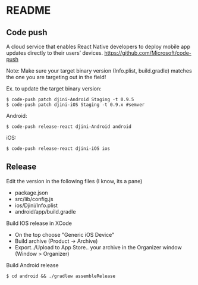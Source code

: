 # README #

## Code push ##
A cloud service that enables React Native developers to deploy mobile app updates directly to their users’ devices.
https://github.com/Microsoft/code-push

Note: Make sure your target binary version (Info.plist, build.gradle)
matches the one you are targeting out in the field!

Ex. to update the target binary version:
```
$ code-push patch djini-Android Staging -t 0.9.5
$ code-push patch djini-iOS Staging -t 0.9.x #semver
```

Android:
```
$ code-push release-react djini-Android android
```

iOS:
```
$ code-push release-react djini-iOS ios
```

## Release ##

Edit the version in the following files (I know, its a pane)

 - package.json
 - src/lib/config.js
 - ios/Djini/Info.plist
 - android/app/build.gradle

Build IOS release in XCode

 - On the top choose "Generic iOS Device"
 - Build archive (Product -> Archive)
 - Export../Upload to App Store.. your archive in the Organizer window (Window > Organizer)

Build Android release
```
$ cd android && ./gradlew assembleRelease
```
